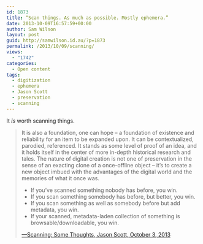 ```yaml
---
id: 1873
title: “Scan things. As much as possible. Mostly ephemera.”
date: 2013-10-09T16:57:59+00:00
author: Sam Wilson
layout: post
guid: http://samwilson.id.au/?p=1873
permalink: /2013/10/09/scanning/
views:
  - "1742"
categories:
  - Open content
tags:
  - digitization
  - ephemera
  - Jason Scott
  - preservation
  - scanning
---
```

It _is_ worth scanning things.

<blockquote cite="http://ascii.textfiles.com/archives/4099">
  <p>
    It is also a foundation, one can hope – a foundation of existence and reliability for an item to be expanded upon. It can be contextualized, parodied, referenced. It stands as some level of proof of an idea, and it holds itself in the center of more in-depth historical research and tales. The nature of digital creation is not one of preservation in the sense of an exacting clone of a once-offline object – it’s to create a new object imbued with the advantages of the digital world and the memories of what it once was.
  </p>
  
  <ul>
    <li>
      If you’ve scanned something nobody has before, you win.
    </li>
    <li>
      If you scan something somebody has before, but better, you win.
    </li>
    <li>
      If you scan something as well as somebody before but add metadata, you win.
    </li>
    <li>
      If your scanned, metadata-laden collection of something is browsable/downloadable, you win.
    </li>
  </ul>
  
  <p>
    <a href="http://ascii.textfiles.com/archives/4099">—Scanning: Some Thoughts, Jason Scott, October 3, 2013</a>
  </p>
</blockquote>